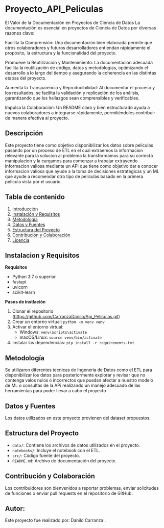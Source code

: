 # Proyecto_API_Peliculas
El Valor de la Documentación en Proyectos de Ciencia de Datos
La documentación es esencial en proyectos de Ciencia de Datos por diversas razones clave:

Facilita la Comprensión: Una documentación bien elaborada permite que otros colaboradores y futuros desarrolladores entiendan rápidamente el propósito, la estructura y la funcionalidad del proyecto.

Promueve la Reutilización y Mantenimiento: La documentación adecuada facilita la reutilización de código, datos y metodologías, optimizando el desarrollo a lo largo del tiempo y asegurando la coherencia en las distintas etapas del proyecto.

Aumenta la Transparencia y Reproducibilidad: Al documentar el proceso y los resultados, se facilita la validación y replicación de los análisis, garantizando que los hallazgos sean comprensibles y verificables.

Impulsa la Colaboración: Un README claro y bien estructurado ayuda a nuevos colaboradores a integrarse rápidamente, permitiéndoles contribuir de manera efectiva al proyecto.

## Descripción
Este proyecto tiene como objetivo disponibilizar los datos sobre peliculas pasando por un proceso de ETL en el cual extraemos la informacion relevante para la solucion al problema la transformamos para su correcta manipulacion y la cargamos para comenzar a trabajar extrayendo informacion valiosa mediante un API que tiene como objetivo dar a conocer informacion valiosa que ayude a la toma de decisiones estratégicas y un ML que ayude a recomendar otro tipo de peliculas basado en la primera pelicula vista por el usuario.

## Tabla de contenido 
1. [Introducción](#introducción)
2. [Instalación y Requisitos](#instalación-y-requisitos)
3. [Metodología](#metodología)
4. [Datos y Fuentes](#datos-y-fuentes)
5. [Estructura del Proyecto](#estructura-del-proyecto)
6. [Contribución y Colaboración](#contribución-y-colaboración)
7. [Licencia](#licencia)

## Instalacion y Requisitos 
**Requisitos**
- Python 3.7 o superior
- fastapi
- uvicorn
- scikit-learn

**Pasos de instlación**
1. Clonar el repositorio (https://github.com/CarranzaDanilo/Api_Peliculas.git)
2. Crear un entorno virtual: `python -m venv venv`
3. Activar el entorno virtual:
   - Windows: `venv\Scripts\activate`
   - macOS/Linux: `source venv/bin/activate`
4. Instalar las dependencias: `pip install -r requirements.txt`
   
## Metodología
Se utilizaron diferentes tecnicas de Ingeneria de Datos como el ETL para disponibilizar los datos para posteriormente explorar y revisar que no contenga valos nulos o incorrectos que puedan afectar a nuestro modelo de ML o consultas de la APi realizando un manejo adecuado de las herramientas para poder llevar a cabo el proyecto

## Datos y Fuentes
Los datos utilizados en este proyecto provienen del dataset propuestos.

## Estructura del Proyecto
- `data/`: Contiene los archivos de datos utilizados en el proyecto.
- `notebooks/`: Incluye el notebook con el ETL.
- `src/`: Código fuente del proyecto.
- `README.md`: Archivo de documentación del proyecto.

## Contribución y Colaboración
Los contribuidores son bienvenidos a reportar problemas, enviar solicitudes de funciones o enviar pull requests en el repositorio de GitHub.

## Autor:
Este proyecto fue realizado por: Danilo Carranza .
